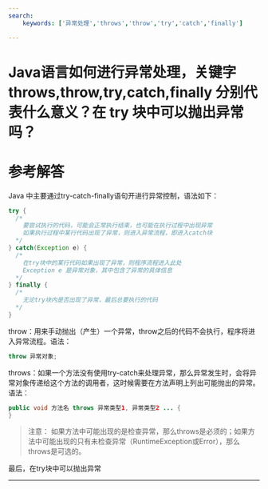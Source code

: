 ```yaml
---
search:
    keywords: ['异常处理','throws','throw','try','catch','finally']

---
```



# Java语言如何进行异常处理，关键字throws,throw,try,catch,finally 分别代表什么意义？在 try 块中可以抛出异常吗？

# 参考解答

Java 中主要通过try-catch-finally语句开进行异常控制，语法如下：

```java
try {
  /*
    要尝试执行的代码，可能会正常执行结束，也可能在执行过程中出现异常
    如果执行过程中某行代码出现了异常，则进入异常流程，即进入catch块
  */
} catch(Exception e) {
  /*
    在try块中的某行代码如果出现了异常，则程序流程进入此处
    Exception e 是异常对象，其中包含了异常的具体信息
  */
} finally {
  /* 
    无论try块内是否出现了异常，最后总要执行的代码
  */
}
```

throw：用来手动抛出（产生）一个异常，throw之后的代码不会执行，程序将进入异常流程。语法：
```java
throw 异常对象;
```

throws：如果一个方法没有使用try-catch来处理异常，那么异常发生时，会将异常对象传递给这个方法的调用者，这时候需要在方法声明上列出可能抛出的异常。语法：
```java
public void 方法名 throws 异常类型1, 异常类型2 ... {
}
```
> 注意：
如果方法中可能出现的是检查异常，那么throws是必须的；如果方法中可能出现的只有未检查异常（RuntimeException或Error），那么throws是可选的。

最后，在try块中可以抛出异常

---

